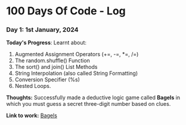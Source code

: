# 100 Days Of Code - Log

### Day 1: 1st January, 2024

**Today's Progress**: Learnt about:

1. Augmented Assignment Operators (+=, -=, *=, /=)
2. The random.shuffle() Function
3. The sort() and join() List Methods
4. String Interpolation (also called String Formatting)
5. Conversion Specifier (%s)
6. Nested Loops.

**Thoughts:** Successfully made a deductive logic game called **Bagels** in which you must guess a secret three-digit number based on clues.

**Link to work:** [Bagels](https://github.com/AdyaTech/100-Days-of-Python/tree/master/Day%201)
